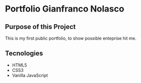 # Portfolio Gianfranco Nolasco
## Purpose of this Project
This is my first public portfolio, to show possible enteprise
hit me. 
## Tecnologies  
- HTML5
- CSS3
- Vanilla JavaScript